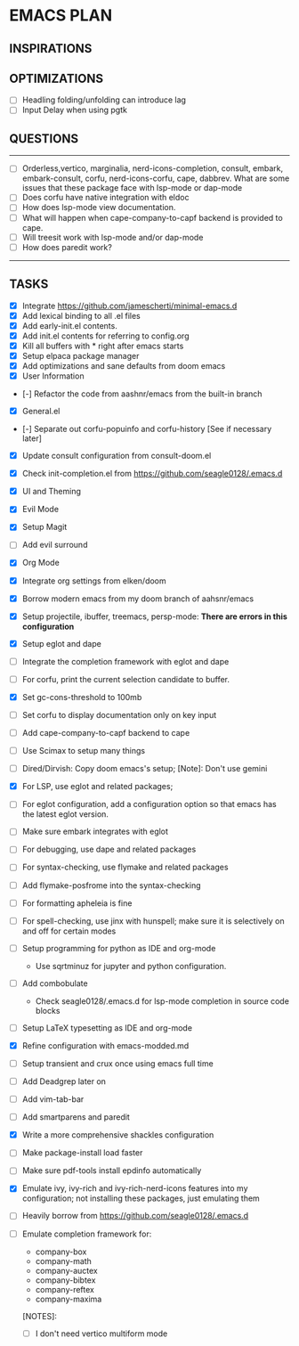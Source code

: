 # EMACS PLAN

## INSPIRATIONS

## OPTIMIZATIONS
- [ ] Headling folding/unfolding can introduce lag
- [ ] Input Delay when using pgtk

## QUESTIONS 
---
- [ ] Orderless,vertico, marginalia, nerd-icons-completion, consult, embark, embark-consult, corfu, nerd-icons-corfu, cape, dabbrev. What are some issues that these package face with lsp-mode or dap-mode
- [ ] Does corfu have native integration with eldoc
- [ ] How does lsp-mode view documentation.
- [ ] What will happen when cape-company-to-capf backend is provided to cape.
- [ ] Will treesit work with lsp-mode and/or dap-mode
- [ ] How does paredit work?

---
## TASKS


- [x] Integrate https://github.com/jamescherti/minimal-emacs.d
- [x] Add lexical binding to all .el files
- [x] Add early-init.el contents.
- [x] Add init.el contents for referring to config.org
- [x] Kill all buffers with \* right after emacs starts
- [x] Setup elpaca package manager
- [x] Add optimizations and sane defaults from doom emacs
- [x] User Information
- [-] Refactor the code from aashnr/emacs from the built-in branch
- [x] General.el
- [-] Separate out corfu-popuinfo and corfu-history [See if necessary later]
- [x] Update consult configuration from consult-doom.el
- [x] Check init-completion.el from https://github.com/seagle0128/.emacs.d
- [x] UI and Theming
- [x] Evil Mode
- [x] Setup Magit
- [ ] Add evil surround
- [x] Org Mode
- [x] Integrate org settings from elken/doom
- [x] Borrow modern emacs from my doom branch of aahsnr/emacs
- [x] Setup projectile, ibuffer, treemacs, persp-mode: **There are errors in this configuration**
- [x] Setup eglot and dape
- [ ] Integrate the completion framework with eglot and dape
- [ ] For corfu, print the current selection candidate to buffer.
- [x] Set gc-cons-threshold to 100mb
- [ ] Set corfu to display documentation only on key input 
- [ ] Add cape-company-to-capf backend to cape
- [ ] Use Scimax to setup many things
- [ ] Dired/Dirvish: Copy doom emacs's setup; [Note]: Don't use gemini
- [x] For LSP, use eglot and related packages;
- [ ] For eglot configuration, add a configuration option so that emacs has the latest eglot version.
- [ ] Make sure embark integrates with eglot
- [ ] For debugging, use dape and related packages
- [ ] For syntax-checking, use flymake and related packages
- [ ] Add flymake-posfrome into the syntax-checking
- [ ] For formatting apheleia is fine
- [ ] For spell-checking, use jinx with hunspell; make sure it is selectively on and off for certain modes
- [ ] Setup programming for python as IDE and org-mode
  - Use sqrtminuz for jupyter and python configuration.
- [ ] Add combobulate
  - Check seagle0128/.emacs.d for lsp-mode completion in source code blocks
- [ ] Setup LaTeX typesetting as IDE and org-mode
- [x] Refine configuration with emacs-modded.md
- [ ] Setup transient and crux once using emacs full time
- [ ] Add Deadgrep later on
- [ ] Add vim-tab-bar
- [ ] Add smartparens and paredit
- [x] Write a more comprehensive shackles configuration
- [ ] Make package-install load faster
- [ ] Make sure pdf-tools install epdinfo automatically
- [x] Emulate ivy, ivy-rich and ivy-rich-nerd-icons features into my configuration; not installing these packages, just emulating them
- [ ] Heavily borrow from https://github.com/seagle0128/.emacs.d
- [ ] Emulate completion framework for:
  - company-box
  - company-math
  - company-auctex
  - company-bibtex
  - company-reftex
  - company-maxima

  [NOTES]:
  - [ ] I don't need vertico multiform mode
